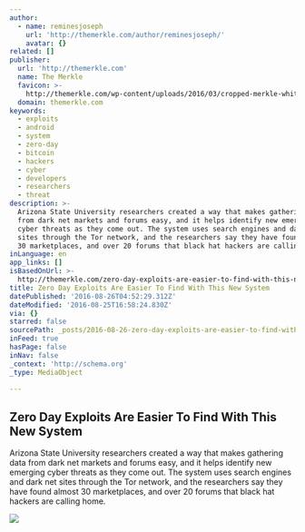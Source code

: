 ```yaml
---
author:
  - name: reminesjoseph
    url: 'http://themerkle.com/author/reminesjoseph/'
    avatar: {}
related: []
publisher:
  url: 'http://themerkle.com'
  name: The Merkle
  favicon: >-
    http://themerkle.com/wp-content/uploads/2016/03/cropped-merkle-white-1-192x192.png
  domain: themerkle.com
keywords:
  - exploits
  - android
  - system
  - zero-day
  - bitcoin
  - hackers
  - cyber
  - developers
  - researchers
  - threat
description: >-
  Arizona State University researchers created a way that makes gathering data
  from dark net markets and forums easy, and it helps identify new emerging
  cyber threats as they come out. The system uses search engines and dark net
  sites through the Tor network, and the researchers say they have found almost
  30 marketplaces, and over 20 forums that black hat hackers are calling home.
inLanguage: en
app_links: []
isBasedOnUrl: >-
  http://themerkle.com/zero-day-exploits-are-easier-to-find-with-this-new-system/
title: Zero Day Exploits Are Easier To Find With This New System
datePublished: '2016-08-26T04:52:29.312Z'
dateModified: '2016-08-25T16:58:24.830Z'
via: {}
starred: false
sourcePath: _posts/2016-08-26-zero-day-exploits-are-easier-to-find-with-this-new-system.md
inFeed: true
hasPage: false
inNav: false
_context: 'http://schema.org'
_type: MediaObject

---
```

<article style=""><h1>Zero Day Exploits Are Easier To Find With This New System</h1><p>Arizona State University researchers created a way that makes gathering data from dark net markets and forums easy, and it helps identify new emerging cyber threats as they come out. The system uses search engines and dark net sites through the Tor network, and the researchers say they have found almost 30 marketplaces, and over 20 forums that black hat hackers are calling home.</p><img src="http://themerkle.com/wp-content/uploads/2016/08/shutterstock_387242860.jpg" /></article>